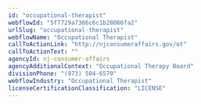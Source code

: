 ```yaml
---
id: "occupational-therapist"
webflowId: "5f7729a7306c6c1b28066fa2"
urlSlug: "occupational-therapist"
webflowName: "Occupational Therapist"
callToActionLink: "http://njconsumeraffairs.gov/ot"
callToActionText: ""
agencyId: nj-consumer-affairs
agencyAdditionalContext: "Occupational Therapy Board"
divisionPhone: "(973) 504-6570"
webflowIndustry: "Occupational Therapist"
licenseCertificationClassification: "LICENSE"
---
```

